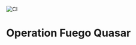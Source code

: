 ![CI](https://github.com/abbul/operacion-fuego-quasar/workflows/CI/badge.svg?branch=master)

# Operation Fuego Quasar
